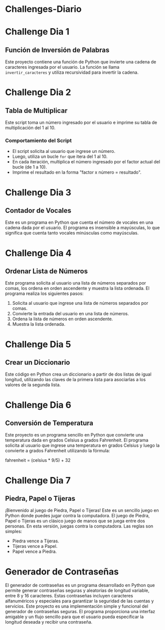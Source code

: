 # Challenges-Diario

# Challenge Dia 1
## Función de Inversión de Palabras

Este proyecto contiene una función de Python que invierte una cadena de caracteres ingresada por el usuario. La función se llama `invertir_caracteres` y utiliza recursividad para invertir la cadena.

# Challenge Dia 2
## Tabla de Multiplicar
Este script toma un número ingresado por el usuario e imprime su tabla de multiplicación del 1 al 10.
### Comportamiento del Script
- El script solicita al usuario que ingrese un número.
- Luego, utiliza un bucle `for` que itera del 1 al 10.
- En cada iteración, multiplica el número ingresado por el factor actual del bucle (de 1 a 10).
- Imprime el resultado en la forma "factor x número = resultado".

# Challenge Dia 3
## Contador de Vocales

Este es un programa en Python que cuenta el número de vocales en una cadena dada por el usuario. El programa es insensible a mayúsculas, lo que significa que cuenta tanto vocales minúsculas como mayúsculas.

# Challenge Dia 4
## Ordenar Lista de Números

Este programa solicita al usuario una lista de números separados por comas, los ordena en orden ascendente y muestra la lista ordenada.
El programa realiza los siguientes pasos:

1. Solicita al usuario que ingrese una lista de números separados por comas.
2. Convierte la entrada del usuario en una lista de números.
3. Ordena la lista de números en orden ascendente.
4. Muestra la lista ordenada.

# Challenge Dia 5
## Crear un Diccionario
Este código en Python crea un diccionario a partir de dos listas de igual longitud, utilizando las claves de la primera lista para asociarlas a los valores de la segunda lista.

# Challenge Dia 6
## Conversión de Temperatura
Este proyecto es un programa sencillo en Python que convierte una temperatura dada en grados Celsius a grados Fahrenheit.
El programa solicita al usuario que ingrese una temperatura en grados Celsius y luego la convierte a grados Fahrenheit utilizando la fórmula:

fahrenheit = (celsius * 9/5) + 32

# Challenge Dia 7
## Piedra, Papel o Tijeras

¡Bienvenido al juego de Piedra, Papel o Tijeras! Este es un sencillo juego en Python donde puedes jugar contra la computadora.
El juego de Piedra, Papel o Tijeras es un clásico juego de manos que se juega entre dos personas. En esta versión, juegas contra la computadora. Las reglas son simples:
- Piedra vence a Tijeras.
- Tijeras vence a Papel.
- Papel vence a Piedra.

# Generador de Contraseñas 

El generador de contraseñas es un programa desarrollado en Python que permite generar contraseñas seguras y aleatorias de longitud variable, entre 8 y 16 caracteres. Estas contraseñas incluyen caracteres alfanuméricos y especiales para garantizar la seguridad de las cuentas y servicios.
Este proyecto es una implementación simple y funcional del generador de contraseñas seguras. El programa proporciona una interfaz amigable y un flujo sencillo para que el usuario pueda especificar la longitud deseada y recibir una contraseña.
